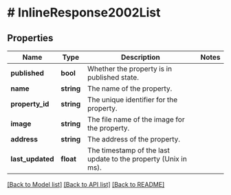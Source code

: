 # # InlineResponse2002List

## Properties

Name | Type | Description | Notes
------------ | ------------- | ------------- | -------------
**published** | **bool** | Whether the property is in published state. |
**name** | **string** | The name of the property. |
**property_id** | **string** | The unique identifier for the property. |
**image** | **string** | The file name of the image for the property. |
**address** | **string** | The address of the property. |
**last_updated** | **float** | The timestamp of the last update to the property (Unix in ms). |

[[Back to Model list]](../../README.md#models) [[Back to API list]](../../README.md#endpoints) [[Back to README]](../../README.md)
